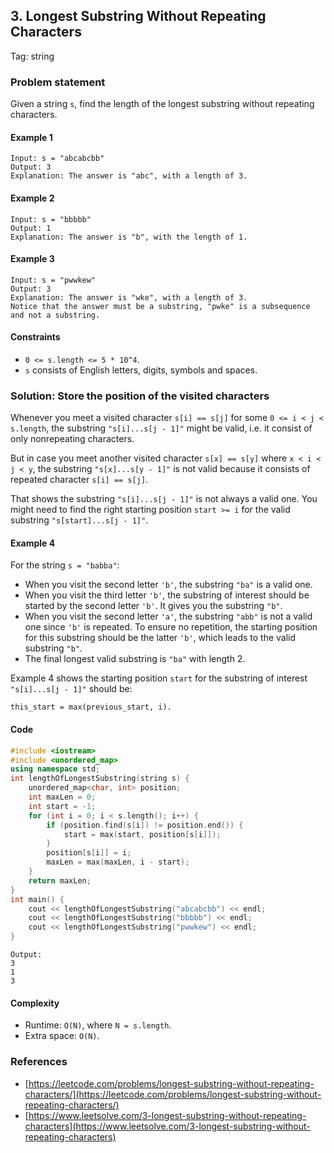 ## 3. Longest Substring Without Repeating Characters
Tag: string

### Problem statement

Given a string `s`, find the length of the longest substring without repeating characters.

#### Example 1
```plain
Input: s = "abcabcbb"
Output: 3
Explanation: The answer is "abc", with a length of 3.
```

#### Example 2
```plain
Input: s = "bbbbb"
Output: 1
Explanation: The answer is "b", with the length of 1.
```

#### Example 3
```plain
Input: s = "pwwkew"
Output: 3
Explanation: The answer is "wke", with a length of 3.
Notice that the answer must be a substring, "pwke" is a subsequence and not a substring.
``` 

#### Constraints

* `0 <= s.length <= 5 * 10^4`.
* `s` consists of English letters, digits, symbols and spaces.

### Solution: Store the position of the visited characters

Whenever you meet a visited character `s[i] == s[j]` for some `0 <= i < j < s.length`, the substring `"s[i]...s[j - 1]"` might be valid, i.e. it consist of only nonrepeating characters.

But in case you meet another visited character `s[x] == s[y]` where `x < i < j < y`, the substring `"s[x]...s[y - 1]"` is not valid because it consists of repeated character `s[i] == s[j]`. 

That shows the substring `"s[i]...s[j - 1]"` is not always a valid one. You might need to find the right starting position `start >= i` for the valid substring `"s[start]...s[j - 1]"`.

#### Example 4 
For the string `s = "babba"`:

* When you visit the second letter `'b'`, the substring `"ba"` is a valid one. 
* When you visit the third letter `'b'`, the substring of interest should be started by the second letter `'b'`. It gives you the substring `"b"`.
* When you visit the second letter `'a'`, the substring `"abb"` is not a valid one since `'b'` is repeated. To ensure no repetition, the starting position for this substring should be the latter `'b'`, which leads to the valid substring `"b"`.
* The final longest valid substring is `"ba"` with length 2.

Example 4 shows the starting position `start` for the substring of interest `"s[i]...s[j - 1]"` should be:

```plain
this_start = max(previous_start, i).
```

#### Code
```cpp
#include <iostream>
#include <unordered_map>
using namespace std;
int lengthOfLongestSubstring(string s) {
    unordered_map<char, int> position;
    int maxLen = 0;
    int start = -1;
    for (int i = 0; i < s.length(); i++) {
        if (position.find(s[i]) != position.end()) {
            start = max(start, position[s[i]]);
        }
        position[s[i]] = i;
        maxLen = max(maxLen, i - start);
    }
    return maxLen;
}
int main() {
    cout << lengthOfLongestSubstring("abcabcbb") << endl;
    cout << lengthOfLongestSubstring("bbbbb") << endl;
    cout << lengthOfLongestSubstring("pwwkew") << endl;
}
```
```plain
Output:
3
1
3
```

#### Complexity
* Runtime: `O(N)`, where `N = s.length`.
* Extra space: `O(N)`.

### References
* [https://leetcode.com/problems/longest-substring-without-repeating-characters/](https://leetcode.com/problems/longest-substring-without-repeating-characters/)
* [https://www.leetsolve.com/3-longest-substring-without-repeating-characters](https://www.leetsolve.com/3-longest-substring-without-repeating-characters)